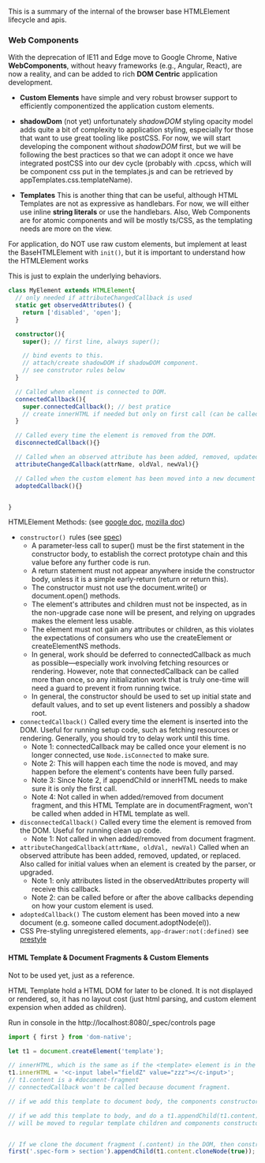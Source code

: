 
This is a summary of the internal of the browser base HTMLElement lifecycle and apis. 

### Web Components

With the deprecation of IE11 and Edge move to Google Chrome, Native **WebComponents**, without heavy frameworks (e.g., Angular, React), are now a reality, and can be added to rich **DOM Centric** application development.


- **Custom Elements** have simple and very robust browser support to efficiently componentized the application custom elements.

- **shadowDom** (not yet) unfortunately _shadowDOM_ styling opacity model adds quite a bit of complexity to application styling, especially for those that want to use great tooling like postCSS. For now, we will start developing the component without _shadowDOM_ first, but we will be following the best practices so that we can adopt it once we have integrated postCSS into our dev cycle (probably with .cpcss, which will be component css put in the templates.js and can be retrieved by appTemplates.css.templateName).

- **Templates** This is another thing that can be useful, although HTML Templates are not as expressive as handlebars. For now, we will either use inline **string literals** or use the handlebars. Also, Web Components are for atomic components and will be mostly ts/CSS, as the templating needs are more on the view.  


For application, do NOT use raw custom elements, but implement at least the BaseHTMLElement with `init()`, but it is important to understand how the HTMLElement works

This is just to explain the underlying behaviors. 

```ts
class MyElement extends HTMLElement{
  // only needed if attributeChangedCallback is used
  static get observedAttributes() {
    return ['disabled', 'open'];
  }

  constructor(){
    super(); // first line, always super();

    // bind events to this. 
    // attach/create shadowDOM if shadowDOM component. 
    // see construtor rules below
  }

  // Called when element is connected to DOM. 
  connectedCallback(){
    super.connectedCallback(); // best pratice
    // create innerHTML if needed but only on first call (can be called multiple time)
  }

  // Called every time the element is removed from the DOM. 
  disconnectedCallback(){}

  // Called when an observed attribute has been added, removed, updated, or replaced
  attributeChangedCallback(attrName, oldVal, newVal){}

  // Called when the custom element has been moved into a new document
  adoptedCallback(){}


}
```

HTMLElement Methods: (see [google doc](https://developers.google.com/web/fundamentals/web-components/customelements), [mozilla doc](https://developer.mozilla.org/en-US/docs/Web/Web_Components/Using_custom_elements)) 

- `constructor() `rules (see [spec](https://html.spec.whatwg.org/multipage/custom-elements.html#custom-element-conformance))
  - A parameter-less call to super() must be the first statement in the constructor body, to establish the correct prototype chain and this value before any further code is run.
  - A return statement must not appear anywhere inside the constructor body, unless it is a simple early-return (return or return this).
  - The constructor must not use the document.write() or document.open() methods.
  - The element's attributes and children must not be inspected, as in the non-upgrade case none will be present, and relying on upgrades makes the element less usable.
  - The element must not gain any attributes or children, as this violates the expectations of consumers who use the createElement or createElementNS methods.
  - In general, work should be deferred to connectedCallback as much as possible—especially work involving fetching resources or rendering. However, note that connectedCallback can be called more than once, so any initialization work that is truly one-time will need a guard to prevent it from running twice.
  - In general, the constructor should be used to set up initial state and default values, and to set up event listeners and possibly a shadow root.
- `connectedCallback()` Called every time the element is inserted into the DOM. Useful for running setup code, such as fetching resources or rendering. Generally, you should try to delay work until this time.
  - Note 1: connectedCallback may be called once your element is no longer connected, use `Node.isConnected` to make sure.
  - Note 2: This will happen each time the node is moved, and may happen before the element's contents have been fully parsed. 
  - Note 3: Since Note 2, if appendChild or innerHTML needs to make sure it is only the first call. 
  - Note 4: Not called in when added/removed from document fragment, and this HTML Template are in documentFragment, won't be called when added in HTML template as well. 
- `disconnectedCallback()` Called every time the element is removed from the DOM. Useful for running clean up code.
  - Note 1: Not called in when added/removed from document fragment.
- `attributeChangedCallback(attrName, oldVal, newVal)` Called when an observed attribute has been added, removed, updated, or replaced. Also called for initial values when an element is created by the parser, or upgraded. 
  - Note 1: only attributes listed in the observedAttributes property will receive this callback.
  - Note 2: can be called before or after the above callbacks depending on how your custom element is used. 
- `adoptedCallback()` The custom element has been moved into a new document (e.g. someone called document.adoptNode(el)).
- CSS Pre-styling unregistered elements, `app-drawer:not(:defined)` see [prestyle](https://developers.google.com/web/fundamentals/web-components/customelements#prestyle)

#### HTML Template & Document Fragments & Custom Elements

Not to be used yet, just as a reference. 

HTML Template hold a HTML DOM for later to be cloned. It is not displayed or rendered, so, it has no layout cost (just html parsing, and custom element expension when added as children).

Run in console in the http://localhost:8080/_spec/controls page

```js
import { first } from 'dom-native';

let t1 = document.createElement('template');

// innerHTML, which is the same as if the <template> element is in the page, create the #document-fragment
t1.innerHTML = '<c-input label="fieldZ" value="zzz"></c-input>';
// t1.content is a #document-fragment
// connectedCallback won't be called because document fragment. 

// if we add this template to document body, the components constructor and connectedCallback will NOT get called, because they are in a document-fragment.

// if we add this template to body, and do a t1.appendChild(t1.content);, document fragements element 
// will be moved to regular template children and components constructor and connectedCallback WILL get called.


// If we clone the document fragment (.content) in the DOM, then constructor and connectedCallback WILL get called.
first('.spec-form > section').appendChild(t1.content.cloneNode(true));
```